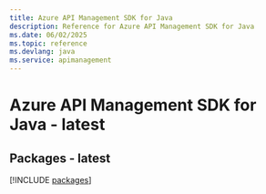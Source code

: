 ```yaml
---
title: Azure API Management SDK for Java
description: Reference for Azure API Management SDK for Java
ms.date: 06/02/2025
ms.topic: reference
ms.devlang: java
ms.service: apimanagement
---
```

# Azure API Management SDK for Java - latest
## Packages - latest
[!INCLUDE [packages](api-management-index.md)]